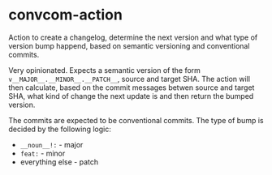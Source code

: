 # convcom-action
Action to create a changelog, determine the next version and what type of version bump happend, based on semantic versioning and conventional commits.

Very opinionated. Expects a semantic version of the form `v__MAJOR__.__MINOR__.__PATCH__`, source and target SHA. The action will then calculate, based on the commit messages betwen source and target SHA, what kind of change the next update is and then return the bumped version.

The commits are expected to be conventional commits. The type of bump is decided by the following logic:

- `__noun__!:` - major
- `feat:` - minor
- everything else - patch
